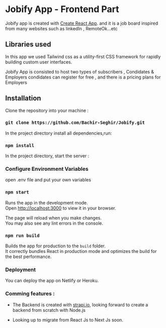 # Jobify App - Frontend Part

Jobify app is created with [Create React App](https://github.com/facebook/create-react-app).
and it is a job board inspired from many websites such as linkedIn , RemoteOk...etc 

## Libraries used

In this app we used Tailwind css as a utility-first CSS framework for rapidly building custom user interfaces.

Jobify App is consisted to host two types of subscribers , Condidates & Employers
condidates can register for free , and there is a pricing plans for Employers


## Installation

Clone the repository into your machine :

### `git clone https://github.com/Bachir-Seghir/Jobify.git`

In the project directory install all dependencies,run:

### `npm install`

In the project directory, start the server : 

### Configure Environment Variables 

open .env file and put your own variables 

### `npm start`

Runs the app in the development mode.\
Open [http://localhost:3000](http://localhost:3000) to view it in your browser.

The page will reload when you make changes.\
You may also see any lint errors in the console.


### `npm run build`

Builds the app for production to the `build` folder.\
It correctly bundles React in production mode and optimizes the build for the best performance.



### Deployment

You can deploy the app on Netlify or Heroku. 

### Comming features : 

* The Backend is created with [strapi.io](https://strapi.io), looking forward to create a backend from scratch with Node.js

* Looking up to migrate from React Js to Next Js soon.
